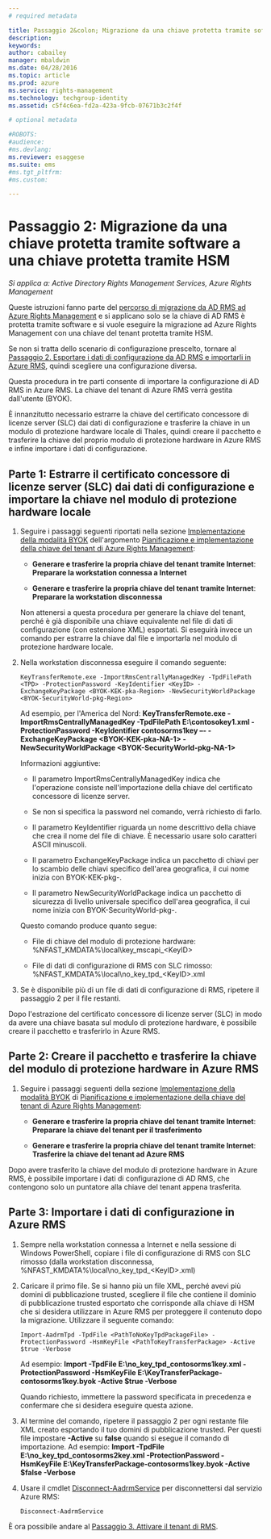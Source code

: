 ```yaml
---
# required metadata

title: Passaggio 2&colon; Migrazione da una chiave protetta tramite software a una chiave protetta tramite HSM | Azure RMS
description:
keywords:
author: cabailey
manager: mbaldwin
ms.date: 04/28/2016
ms.topic: article
ms.prod: azure
ms.service: rights-management
ms.technology: techgroup-identity
ms.assetid: c5f4c6ea-fd2a-423a-9fcb-07671b3c2f4f

# optional metadata

#ROBOTS:
#audience:
#ms.devlang:
ms.reviewer: esaggese
ms.suite: ems
#ms.tgt_pltfrm:
#ms.custom:

---
```


# Passaggio 2: Migrazione da una chiave protetta tramite software a una chiave protetta tramite HSM

*Si applica a: Active Directory Rights Management Services, Azure Rights Management*


Queste istruzioni fanno parte del [percorso di migrazione da AD RMS ad Azure Rights Management](migrate-from-ad-rms-to-azure-rms.md) e si applicano solo se la chiave di AD RMS è protetta tramite software e si vuole eseguire la migrazione ad Azure Rights Management con una chiave del tenant protetta tramite HSM. 

Se non si tratta dello scenario di configurazione prescelto, tornare al [Passaggio 2. Esportare i dati di configurazione da AD RMS e importarli in Azure RMS](migrate-from-ad-rms-to-azure-rms.md#step-2-export-configuration-data-from-ad-rms-and-import-it-to-azure-rms), quindi scegliere una configurazione diversa.

Questa procedura in tre parti consente di importare la configurazione di AD RMS in Azure RMS. La chiave del tenant di Azure RMS verrà gestita dall'utente (BYOK).

È innanzitutto necessario estrarre la chiave del certificato concessore di licenze server (SLC) dai dati di configurazione e trasferire la chiave in un modulo di protezione hardware locale di Thales, quindi creare il pacchetto e trasferire la chiave del proprio modulo di protezione hardware in Azure RMS e infine importare i dati di configurazione.

## Parte 1: Estrarre il certificato concessore di licenze server (SLC) dai dati di configurazione e importare la chiave nel modulo di protezione hardware locale

1.  Seguire i passaggi seguenti riportati nella sezione [Implementazione della modalità BYOK](plan-implement-tenant-key.md#BKMK_ImplementBYOK) dell'argomento [Pianificazione e implementazione della chiave del tenant di Azure Rights Management](plan-implement-tenant-key.md):

    -   **Generare e trasferire la propria chiave del tenant tramite Internet**: **Preparare la workstation connessa a Internet**

    -   **Generare e trasferire la propria chiave del tenant tramite Internet**: **Preparare la workstation disconnessa**

    Non attenersi a questa procedura per generare la chiave del tenant, perché è già disponibile una chiave equivalente nel file di dati di configurazione (con estensione XML) esportati. Si eseguirà invece un comando per estrarre la chiave dal file e importarla nel modulo di protezione hardware locale.

2.  Nella workstation disconnessa eseguire il comando seguente:

    ```
    KeyTransferRemote.exe -ImportRmsCentrallyManagedKey -TpdFilePath <TPD> -ProtectionPassword -KeyIdentifier <KeyID> -ExchangeKeyPackage <BYOK-KEK-pka-Region> -NewSecurityWorldPackage <BYOK-SecurityWorld-pkg-Region>
    ```
    Ad esempio, per l'America del Nord: **KeyTransferRemote.exe -ImportRmsCentrallyManagedKey -TpdFilePath E:\contosokey1.xml -ProtectionPassword -KeyIdentifier contosorms1key –- -ExchangeKeyPackage &lt;BYOK-KEK-pka-NA-1&gt; -NewSecurityWorldPackage &lt;BYOK-SecurityWorld-pkg-NA-1&gt;**

    Informazioni aggiuntive:

    -   Il parametro ImportRmsCentrallyManagedKey indica che l'operazione consiste nell'importazione della chiave del certificato concessore di licenze server.

    -   Se non si specifica la password nel comando, verrà richiesto di farlo.

    -   Il parametro KeyIdentifier riguarda un nome descrittivo della chiave che crea il nome del file di chiave. È necessario usare solo caratteri ASCII minuscoli.

    -   Il parametro ExchangeKeyPackage indica un pacchetto di chiavi per lo scambio delle chiavi specifico dell'area geografica, il cui nome inizia con BYOK-KEK-pkg-.

    -   Il parametro NewSecurityWorldPackage indica un pacchetto di sicurezza di livello universale specifico dell'area geografica, il cui nome inizia con BYOK-SecurityWorld-pkg-.

    Questo comando produce quanto segue:

    -   File di chiave del modulo di protezione hardware: %NFAST_KMDATA%\local\key_mscapi_&lt;KeyID&gt;

    -   File di dati di configurazione di RMS con SLC rimosso: %NFAST_KMDATA%\local\no_key_tpd_&lt;KeyID&gt;.xml

3.  Se è disponibile più di un file di dati di configurazione di RMS, ripetere il passaggio 2 per il file restanti.

Dopo l'estrazione del certificato concessore di licenze server (SLC) in modo da avere una chiave basata sul modulo di protezione hardware, è possibile creare il pacchetto e trasferirlo in Azure RMS.

## Parte 2: Creare il pacchetto e trasferire la chiave del modulo di protezione hardware in Azure RMS

1.  Seguire i passaggi seguenti della sezione [Implementazione della modalità BYOK](plan-implement-tenant-key.md#BKMK_ImplementBYOK) di [Pianificazione e implementazione della chiave del tenant di Azure Rights Management](plan-implement-tenant-key.md):

    -   **Generare e trasferire la propria chiave del tenant tramite Internet**: **Preparare la chiave del tenant per il trasferimento**

    -   **Generare e trasferire la propria chiave del tenant tramite Internet**: **Trasferire la chiave del tenant ad Azure RMS**

Dopo avere trasferito la chiave del modulo di protezione hardware in Azure RMS, è possibile importare i dati di configurazione di AD RMS, che contengono solo un puntatore alla chiave del tenant appena trasferita.

## Parte 3: Importare i dati di configurazione in Azure RMS

1.  Sempre nella workstation connessa a Internet e nella sessione di Windows PowerShell, copiare i file di configurazione di RMS con SLC rimosso (dalla workstation disconnessa, %NFAST_KMDATA%\local\no_key_tpd_&lt;KeyID&gt;.xml)

2.  Caricare il primo file. Se si hanno più un file XML, perché avevi più domini di pubblicazione trusted, scegliere il file che contiene il dominio di pubblicazione trusted esportato che corrisponde alla chiave di HSM che si desidera utilizzare in Azure RMS per proteggere il contenuto dopo la migrazione. Utilizzare il seguente comando:

    ```
    Import-AadrmTpd -TpdFile <PathToNoKeyTpdPackageFile> -ProtectionPassword -HsmKeyFile <PathToKeyTransferPackage> -Active $true -Verbose
    ```
    Ad esempio: **Import -TpdFile E:\no_key_tpd_contosorms1key.xml -ProtectionPassword -HsmKeyFile E:\KeyTransferPackage-contosorms1key.byok -Active $true -Verbose**

    Quando richiesto, immettere la password specificata in precedenza e confermare che si desidera eseguire questa azione.

3.  Al termine del comando, ripetere il passaggio 2 per ogni restante file XML creato esportando il tuo domini di pubblicazione trusted. Per questi file impostare **-Active** su **false** quando si esegue il comando di importazione. Ad esempio: **Import -TpdFile E:\no_key_tpd_contosorms2key.xml -ProtectionPassword -HsmKeyFile E:\KeyTransferPackage-contosorms1key.byok -Active $false -Verbose**

4.  Usare il cmdlet [Disconnect-AadrmService](http://msdn.microsoft.com/library/windowsazure/dn629416.aspx) per disconnettersi dal servizio Azure RMS:

    ```
    Disconnect-AadrmService
    ```

È ora possibile andare al [Passaggio 3. Attivare il tenant di RMS](migrate-from-ad-rms-to-azure-rms.md#BKMK_Step3Migration).




<!--HONumber=Apr16_HO4-->


